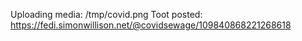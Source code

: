 Uploading media: /tmp/covid.png
Toot posted: https://fedi.simonwillison.net/@covidsewage/109840868221268618
